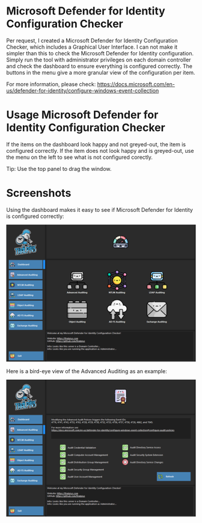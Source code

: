 # Microsoft Defender for Identity Configuration Checker

Per request, I created a Microsoft Defender for Identity Configuration Checker, which includes a Graphical User Interface. I can not make it simpler than this to check the Microsoft Defender for Identity configuration. Simply run the tool with administrator privileges on each domain controller and check the dashboard to ensure everything is configured correctly. The buttons in the menu give a more granular view of the configuration per item.

For more information, please check: https://docs.microsoft.com/en-us/defender-for-identity/configure-windows-event-collection

# Usage Microsoft Defender for Identity Configuration Checker

If the items on the dashboard look happy and not greyed-out, the item is configured correctly. If the item does not look happy and is greyed-out, use the menu on the left to see what is not configured corectly.

Tip: Use the top panel to drag the window.

# Screenshots

Using the dashboard makes it easy to see if Microsoft Defender for Identity is configured correctly:

![Alt text](/Screenshots/MicrosoftDefenderForIdentityConfigurationChecker01.png?raw=true "Microsoft Defender for Identity Configuration Checker Dashboard")

Here is a bird-eye view of the Advanced Auditing as an example:

![Alt text](/Screenshots/MicrosoftDefenderForIdentityConfigurationChecker02.png?raw=true "Microsoft Defender for Identity Configuration Checker Advanced Auditing")
